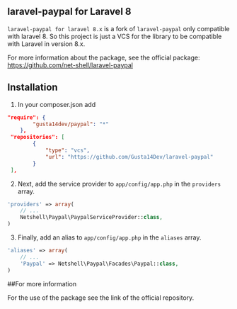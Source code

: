 ## laravel-paypal for Laravel 8

`laravel-paypal for laravel 8.x` is a fork of `laravel-paypal` only compatible with laravel 8. So this project is just a VCS for the library to be compatible with Laravel in version 8.x.

For more information about the package, see the official package: https://github.com/net-shell/laravel-paypal 

## Installation

1. In your composer.json add
```json
"require": {
        "gusta14dev/paypal": "*"
    },
 "repositories": [
        {
            "type": "vcs",
            "url": "https://github.com/Gusta14Dev/laravel-paypal"
        }
 ],
 ```

2. Next, add the service provider to `app/config/app.php` in the `providers` array.

```php
'providers' => array(
    // ...
    Netshell\Paypal\PaypalServiceProvider::class,
)
```

3. Finally, add an alias to `app/config/app.php` in the `aliases` array.

```php
'aliases' => array(
    // ...
    'Paypal' => Netshell\Paypal\Facades\Paypal::class,
)
```
##For more information

For the use of the package see the link of the official repository.
